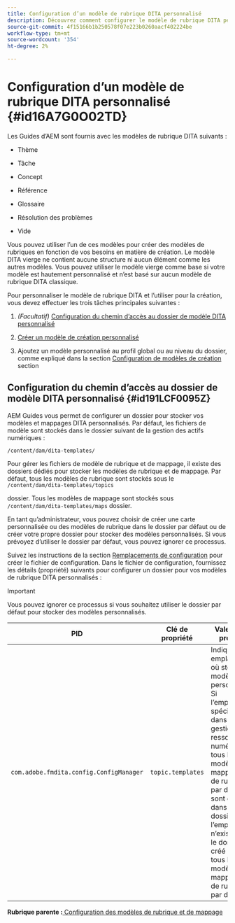 ```yaml
---
title: Configuration d’un modèle de rubrique DITA personnalisé
description: Découvrez comment configurer le modèle de rubrique DITA personnalisé
source-git-commit: 4f15166b1b250578f07e223b0260aacf402224be
workflow-type: tm+mt
source-wordcount: '354'
ht-degree: 2%

---
```



# Configuration d’un modèle de rubrique DITA personnalisé {#id16A7G0O02TD}

Les Guides d’AEM sont fournis avec les modèles de rubrique DITA suivants :

- Thème

- Tâche

- Concept

- Référence

- Glossaire

- Résolution des problèmes

- Vide


Vous pouvez utiliser l’un de ces modèles pour créer des modèles de rubriques en fonction de vos besoins en matière de création. Le modèle DITA vierge ne contient aucune structure ni aucun élément comme les autres modèles. Vous pouvez utiliser le modèle vierge comme base si votre modèle est hautement personnalisé et n’est basé sur aucun modèle de rubrique DITA classique.

Pour personnaliser le modèle de rubrique DITA et l’utiliser pour la création, vous devez effectuer les trois tâches principales suivantes :

1. *\(Facultatif\)* [Configuration du chemin d’accès au dossier de modèle DITA personnalisé](#id191LCF0095Z)

1. [Créer un modèle de création personnalisé](conf-folder-level.md#id1917D0EG0HJ)

1. Ajoutez un modèle personnalisé au profil global ou au niveau du dossier, comme expliqué dans la section [Configuration de modèles de création](conf-folder-level.md#id1889D0IL0Y4) section


## Configuration du chemin d’accès au dossier de modèle DITA personnalisé {#id191LCF0095Z}

AEM Guides vous permet de configurer un dossier pour stocker vos modèles et mappages DITA personnalisés. Par défaut, les fichiers de modèle sont stockés dans le dossier suivant de la gestion des actifs numériques :

`/content/dam/dita-templates/`

Pour gérer les fichiers de modèle de rubrique et de mappage, il existe des dossiers dédiés pour stocker les modèles de rubrique et de mappage. Par défaut, tous les modèles de rubrique sont stockés sous le `/content/dam/dita-templates/topics`

dossier. Tous les modèles de mappage sont stockés sous `/content/dam/dita-templates/maps` dossier.

En tant qu’administrateur, vous pouvez choisir de créer une carte personnalisée ou des modèles de rubrique dans le dossier par défaut ou de créer votre propre dossier pour stocker des modèles personnalisés. Si vous prévoyez d’utiliser le dossier par défaut, vous pouvez ignorer ce processus.

Suivez les instructions de la section [Remplacements de configuration](download-install-additional-config-override.md#) pour créer le fichier de configuration. Dans le fichier de configuration, fournissez les détails \(propriété\) suivants pour configurer un dossier pour vos modèles de rubrique DITA personnalisés :

>[!IMPORTANT]
>
> Vous pouvez ignorer ce processus si vous souhaitez utiliser le dossier par défaut pour stocker des modèles personnalisés.

| PID | Clé de propriété | Valeur de la propriété |
|---|------------|--------------|
| `com.adobe.fmdita.config.ConfigManager` | `topic.templates` | Indiquez un emplacement où stocker les modèles personnalisés.<br> Si l’emplacement spécifié existe dans la gestion des ressources numériques, tous les modèles de mappage et de rubrique par défaut sont copiés dans ce dossier. Si l’emplacement n’existe pas, le dossier est créé avec tous les modèles de mappage et de rubrique par défaut. |

**Rubrique parente :**[ Configuration des modèles de rubrique et de mappage](conf-template-tags.md)

